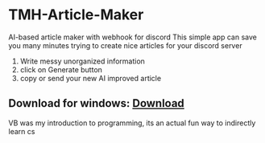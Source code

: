 # TMH-Article-Maker
AI-based article maker with webhook for discord
This simple app can save you many minutes trying to create nice articles for your discord server
1. Write messy unorganized information
2. click on Generate button
3. copy or send your new AI improved article

Download for windows: [Download](https://github.com/h4shy/TMH-Article-Maker/releases/download/v1.0.1/TMH.Article.Maker.zip)
--

VB was my introduction to programming, its an actual fun way to indirectly learn cs
